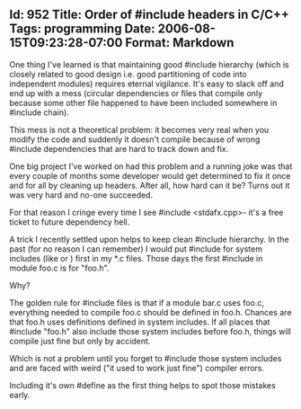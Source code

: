 Id: 952
Title: Order of #include headers in C/C++
Tags: programming
Date: 2006-08-15T09:23:28-07:00
Format: Markdown
--------------
One thing I've learned is that maintaining good \#include hierarchy
(which is closely related to good design i.e. good partitioning of code
into independent modules) requires eternal vigilance. It's easy to slack
off and end up with a mess (circular dependencies or files that compile
only because some other file happened to have been included somewhere in
\#include chain).

This mess is not a theoretical problem: it becomes very real when you
modify the code and suddenly it doesn't compile because of wrong
\#include dependencies that are hard to track down and fix.

One big project I've worked on had this problem and a running joke was
that every couple of months some developer would get determined to fix
it once and for all by cleaning up headers. After all, how hard can it
be? Turns out it was very hard and no-one succeeded.

For that reason I cringe every time I see \#include \<stdafx.cpp\>- it's
a free ticket to future dependency hell.

A trick I recently settled upon helps to keep clean \#include hierarchy.
In the past (for no reason I can remember) I would put \#include for
system includes (like or ) first in my \*.c files. Those days the first
\#include in module foo.c is for "foo.h".

Why?

The golden rule for \#include files is that if a module bar.c uses
foo.c, everything needed to compile foo.c should be defined in foo.h.
Chances are that foo.h uses definitions defined in system includes. If
all places that \#include "foo.h" also include those system includes
before foo.h, things will compile just fine but only by accident.

Which is not a problem until you forget to \#include those system
includes and are faced with weird ("it used to work just fine") compiler
errors.

Including it's own \#define as the first thing helps to spot those
mistakes early.
